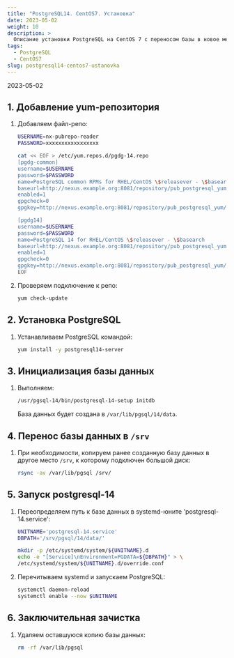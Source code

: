 ```yaml
---
title: "PostgreSQL14. CentOS7. Установка"
date: 2023-05-02
weight: 10
description: >
  Описание установки PostgreSQL на CentOS 7 с переносом базы в новое место.
tags:
  - PostgreSQL
  - CentOS7
slug: postgresql14-centos7-ustanovka
---
```

2023-05-02

## 1. Добавление yum-репозитория

1. Добавляем файл-репо:
    ```bash
    USERNAME=nx-pubrepo-reader
    PASSWORD=xxxxxxxxxxxxxxxxx

    cat << EOF > /etc/yum.repos.d/pgdg-14.repo
    [pgdg-common]
    username=$USERNAME
    password=$PASSWORD
    name=PostgreSQL common RPMs for RHEL/CentOS \$releasever - \$basearch
    baseurl=http://nexus.example.org:8081/repository/pub_postgresql_yum/common/redhat/rhel-\$releasever-\$basearch
    enabled=1
    gpgcheck=0
    gpgkey=http://nexus.example.org:8081/repository/pub_postgresql_yum/RPM-GPG-KEY-PGDG-AARCH64

    [pgdg14]
    username=$USERNAME
    password=$PASSWORD
    name=PostgreSQL 14 for RHEL/CentOS \$releasever - \$basearch
    baseurl=http://nexus.example.org:8081/repository/pub_postgresql_yum/14/redhat/rhel-\$releasever-\$basearch
    enabled=1
    gpgcheck=0
    gpgkey=http://nexus.example.org:8081/repository/pub_postgresql_yum/RPM-GPG-KEY-PGDG-AARCH64
    EOF
    ```

2. Проверяем подключение к репо:
    ```bash
    yum check-update
    ```

## 2. Установка PostgreSQL

1. Устанавливаем PostgreSQL командой:
    ```bash
    yum install -y postgresql14-server
    ```

## 3. Инициализация базы данных

1. Выполняем:
    ```bash
    /usr/pgsql-14/bin/postgresql-14-setup initdb
    ```

    База данных будет создана в `/var/lib/pgsql/14/data`.

## 4. Перенос базы данных в `/srv`

1. При необходимости, копируем ранее созданную базу данных в другое место `/srv`, к которому подключен большой диск:
    ```bash
    rsync -av /var/lib/pgsql /srv/
    ```

## 5. Запуск postgresql-14

1. Переопределяем путь к базе данных в systemd-юните 'postgresql-14.service':
    ```bash
    UNITNAME='postgresql-14.service'
    DBPATH='/srv/pgsql/14/data/'

    mkdir -p /etc/systemd/system/${UNITNAME}.d
    echo -e "[Service]\nEnvironment=PGDATA=${DBPATH}" > \
    /etc/systemd/system/${UNITNAME}.d/override.conf
    ```

2. Перечитываем systemd и запускаем PostgreSQL:
    ```bash
    systemctl daemon-reload
    systemctl enable --now $UNITNAME
    ```

## 6. Заключительная зачистка

1. Удаляем оставшуюся копию базы данных:
    ```bash
    rm -rf /var/lib/pgsql
    ```